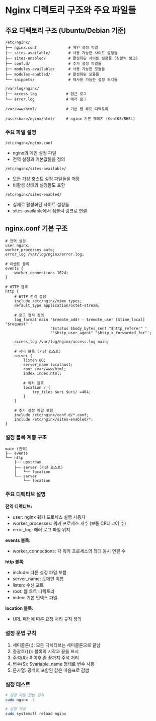 # Nginx 디렉토리 구조와 주요 파일들

## 주요 디렉토리 구조 (Ubuntu/Debian 기준)

```
/etc/nginx/
├── nginx.conf              # 메인 설정 파일
├── sites-available/        # 사용 가능한 사이트 설정들
├── sites-enabled/          # 활성화된 사이트 설정들 (심볼릭 링크)
├── conf.d/                 # 추가 설정 파일들
├── modules-available/      # 사용 가능한 모듈들
├── modules-enabled/        # 활성화된 모듈들
└── snippets/               # 재사용 가능한 설정 조각들

/var/log/nginx/
├── access.log             # 접근 로그
└── error.log              # 에러 로그

/var/www/html/             # 기본 웹 루트 디렉토리

/usr/share/nginx/html/     # nginx 기본 페이지 (CentOS/RHEL)
```

### 주요 파일 설명

`/etc/nginx/nginx.conf`

- nginx의 메인 설정 파일
- 전역 설정과 기본값들을 정의

`/etc/nginx/sites-available/`

- 모든 가상 호스트 설정 파일들을 저장
- 비활성 상태의 설정들도 포함

`/etc/nginx/sites-enabled/`

- 실제로 활성화된 사이트 설정들
- sites-available에서 심볼릭 링크로 연결

## nginx.conf 기본 구조

```nginx
# 전역 설정
user nginx;
worker_processes auto;
error_log /var/log/nginx/error.log;

# 이벤트 블록
events {
    worker_connections 1024;
}

# HTTP 블록
http {
    # HTTP 전역 설정
    include /etc/nginx/mime.types;
    default_type application/octet-stream;

    # 로그 형식 정의
    log_format main '$remote_addr - $remote_user [$time_local] "$request" '
                    '$status $body_bytes_sent "$http_referer" '
                    '"$http_user_agent" "$http_x_forwarded_for"';

    access_log /var/log/nginx/access.log main;

    # 서버 블록 (가상 호스트)
    server {
        listen 80;
        server_name localhost;
        root /var/www/html;
        index index.html;

        # 위치 블록
        location / {
            try_files $uri $uri/ =404;
        }
    }

    # 추가 설정 파일 포함
    include /etc/nginx/conf.d/*.conf;
    include /etc/nginx/sites-enabled/*;
}
```

### 설정 블록 계층 구조

```
main (전역)
├── events
└── http
    ├── upstream
    ├── server (가상 호스트)
    │   └── location
    └── server
        └── location
```

### 주요 디렉티브 설명

**전역 디렉티브:**

- user: nginx 워커 프로세스 실행 사용자
- worker_processes: 워커 프로세스 개수 (보통 CPU 코어 수)
- error_log: 에러 로그 파일 위치

**events 블록:**

- worker_connections: 각 워커 프로세스의 최대 동시 연결 수

**http 블록:**

- include: 다른 설정 파일 포함
- server_name: 도메인 이름
- listen: 수신 포트
- root: 웹 루트 디렉토리
- index: 기본 인덱스 파일

**location 블록:**

- URL 패턴에 따른 요청 처리 규칙 정의

### 설정 문법 규칙

1. 세미콜론(;): 모든 디렉티브는 세미콜론으로 끝남
2. 중괄호({}): 블록의 시작과 끝을 표시
3. 주석(#): # 이후 줄 끝까지 주석 처리
4. 변수($): $variable_name 형태로 변수 사용
5. 문자열: 공백이 포함된 값은 따옴표로 감쌈

### 설정 테스트

```bash
# 설정 파일 문법 검사
sudo nginx -t

# 설정 적용
sudo systemctl reload nginx
```
